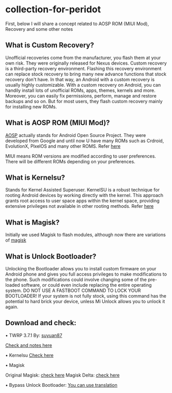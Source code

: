 # collection-for-peridot
First, below I will share a concept related to AOSP ROM (MIUI Mod), Recovery and some other notes

## What is Custom Recovery?

Unofficial recoveries come from the manufacturer, you flash them at your own risk. They were originally released for Nexus devices.
Custom recovery is a third-party recovery environment. Flashing this recovery environment can replace stock recovery to bring many new advance functions that stock recovery don't have. In that way, an Android with a custom recovery is usually highly customizable. With a custom recovery on Android, you can handily install lots of unofficial ROMs, apps, themes, kernels and more. Moreover, you can easily fix permissions, perform, manage and restore backups and so on. But for most users, they flash custom recovery mainly for installing new ROMs.

## What is AOSP ROM (MIUI Mod)?

[AOSP](https://t.me/PocoF6GlobalUpdate) actually stands for Android Open Source Project. They were developed from Google and until now U have many ROMs such as Crdroid, EvolutionX, PlxelOS and many other ROMS. Refer [here](https://source.android.com/)

MIUI means ROM versions are modified according to user preferences. There will be different ROMs depending on your preferences.

## What is Kernelsu?

Stands for Kernel Assisted Superuser. KernelSU is a robust technique for rooting Android devices by working directly with the kernel. This approach grants root access to user space apps within the kernel space, providing extensive privileges not available in other rooting methods. Refer [here](https://kernelsu.org/guide/what-is-kernelsu.html)

## What is Magisk?

Initially we used Magisk to flash modules, although now there are variations of [magisk](https://topjohnwu.github.io/Magisk/install.html)

## What is Unlock Bootloader?

Unlocking the Bootloader allows you to install custom firmware on your Android phone and gives you full access privileges to make modifications to the phone. Such modifications could involve changing some of the pre-loaded software, or could even include replacing the entire operating system. DO NOT USE A FASTBOOT COMMAND TO LOCK YOUR BOOTLOADER! If your system is not fully stock, using this command has the potential to hard brick your device, unless Mi Unlock allows you to unlock it again.

## Download and check:

• TWRP 3.7.1
By: [suyuan87](https://github.com/suyuan87)

[Check and notes here](https://t.me/PeridotUpdate/172)

• Kernelsu
[Check here](https://github.com/tiann/KernelSU/releases/download/v0.9.4/KernelSU_v0.9.4_11838-release.apk)

• Magisk

Original Magisk: [check here](https://github.com/topjohnwu/Magisk)
Magisk Delta: [check here](https://github.com/HuskyDG/download/raw/main/magisk/26.4-kitsune.apk)

• Bypass Unlock Bootloader: [You can use translation](https://www.youtube.com/watch?v=uG4KPHFzOIU)

